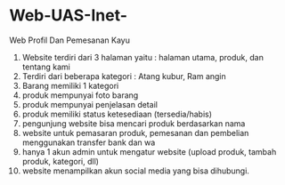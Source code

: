 # Web-UAS-Inet-
Web Profil Dan Pemesanan Kayu

1) Website terdiri dari 3 halaman yaitu : halaman utama, produk, dan tentang kami
2) Terdiri dari beberapa kategori : Atang kubur, Ram angin
3) Barang memiliki 1 kategori
4) produk mempunyai foto barang
5) produk mempunyai penjelasan detail
6) produk memiliki status ketesediaan (tersedia/habis)
7) pengunjung website bisa mencari produk berdasarkan nama
8) website untuk pemasaran produk, pemesanan dan pembelian menggunakan transfer bank dan wa
9) hanya 1 akun admin untuk mengatur website (upload produk, tambah produk, kategori, dll)
10) website menampilkan akun social media yang bisa dihubungi.